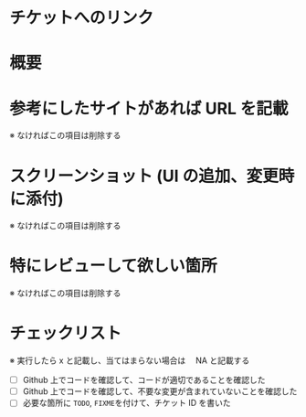 # チケットへのリンク

# 概要

# 参考にしたサイトがあれば URL を記載

※ なければこの項目は削除する

# スクリーンショット (UI の追加、変更時に添付)

※ なければこの項目は削除する

# 特にレビューして欲しい箇所

※ なければこの項目は削除する

# チェックリスト　

※ 実行したら x と記載し、当てはまらない場合は　 NA と記載する

- [ ] Github 上でコードを確認して、コードが適切であることを確認した
- [ ] Github 上でコードを確認して、不要な変更が含まれていないことを確認した
- [ ] 必要な箇所に `TODO`, `FIXME`を付けて、チケット ID を書いた
